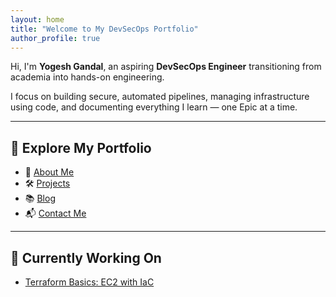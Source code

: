 ```yaml
---
layout: home
title: "Welcome to My DevSecOps Portfolio"
author_profile: true
---
```


Hi, I'm **Yogesh Gandal**, an aspiring **DevSecOps Engineer** transitioning from academia into hands-on engineering.

I focus on building secure, automated pipelines, managing infrastructure using code, and documenting everything I learn — one Epic at a time.

---

## 🔗 Explore My Portfolio

- 🚀 [About Me](/about/)
- 🛠️ [Projects](/projects/)
- 📚 [Blog](/blog/)
- 📬 [Contact Me](/contact/)

---

## 🧠 Currently Working On

- [Terraform Basics: EC2 with IaC](/blog/2025-04-11-terraform-basics/)

